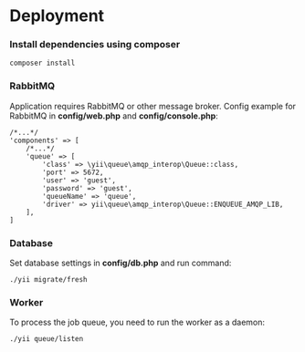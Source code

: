 # Deployment
### Install dependencies using composer
```
composer install
```

### RabbitMQ
Application requires RabbitMQ or other message broker. 
Config example for RabbitMQ in **config/web.php** and **config/console.php**:
```
/*...*/
'components' => [
    /*...*/
    'queue' => [
        'class' => \yii\queue\amqp_interop\Queue::class,
        'port' => 5672,
        'user' => 'guest',
        'password' => 'guest',
        'queueName' => 'queue',
        'driver' => yii\queue\amqp_interop\Queue::ENQUEUE_AMQP_LIB,
    ],
]
```

### Database
Set database settings in **config/db.php** and run command:
```
./yii migrate/fresh
```

### Worker
To process the job queue, you need to run the worker as a daemon:
```
./yii queue/listen
```